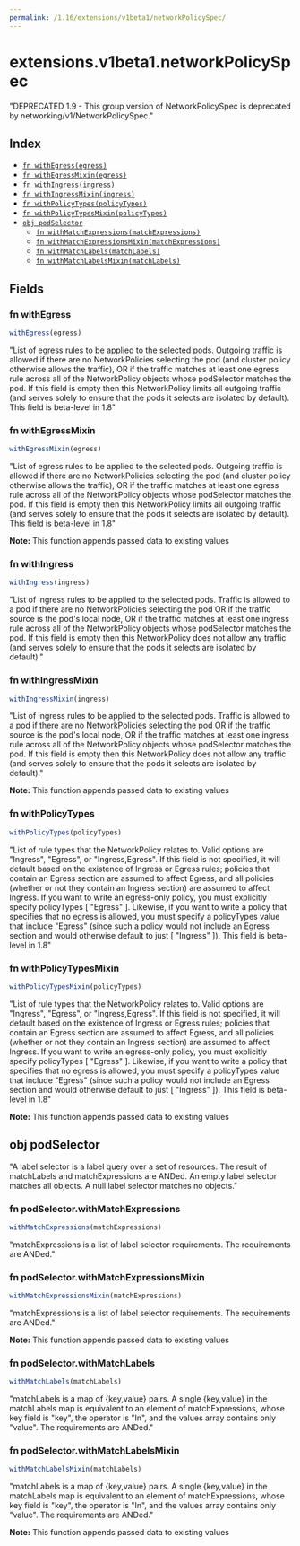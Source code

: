 ```yaml
---
permalink: /1.16/extensions/v1beta1/networkPolicySpec/
---
```


# extensions.v1beta1.networkPolicySpec

"DEPRECATED 1.9 - This group version of NetworkPolicySpec is deprecated by networking/v1/NetworkPolicySpec."

## Index

* [`fn withEgress(egress)`](#fn-withegress)
* [`fn withEgressMixin(egress)`](#fn-withegressmixin)
* [`fn withIngress(ingress)`](#fn-withingress)
* [`fn withIngressMixin(ingress)`](#fn-withingressmixin)
* [`fn withPolicyTypes(policyTypes)`](#fn-withpolicytypes)
* [`fn withPolicyTypesMixin(policyTypes)`](#fn-withpolicytypesmixin)
* [`obj podSelector`](#obj-podselector)
  * [`fn withMatchExpressions(matchExpressions)`](#fn-podselectorwithmatchexpressions)
  * [`fn withMatchExpressionsMixin(matchExpressions)`](#fn-podselectorwithmatchexpressionsmixin)
  * [`fn withMatchLabels(matchLabels)`](#fn-podselectorwithmatchlabels)
  * [`fn withMatchLabelsMixin(matchLabels)`](#fn-podselectorwithmatchlabelsmixin)

## Fields

### fn withEgress

```ts
withEgress(egress)
```

"List of egress rules to be applied to the selected pods. Outgoing traffic is allowed if there are no NetworkPolicies selecting the pod (and cluster policy otherwise allows the traffic), OR if the traffic matches at least one egress rule across all of the NetworkPolicy objects whose podSelector matches the pod. If this field is empty then this NetworkPolicy limits all outgoing traffic (and serves solely to ensure that the pods it selects are isolated by default). This field is beta-level in 1.8"

### fn withEgressMixin

```ts
withEgressMixin(egress)
```

"List of egress rules to be applied to the selected pods. Outgoing traffic is allowed if there are no NetworkPolicies selecting the pod (and cluster policy otherwise allows the traffic), OR if the traffic matches at least one egress rule across all of the NetworkPolicy objects whose podSelector matches the pod. If this field is empty then this NetworkPolicy limits all outgoing traffic (and serves solely to ensure that the pods it selects are isolated by default). This field is beta-level in 1.8"

**Note:** This function appends passed data to existing values

### fn withIngress

```ts
withIngress(ingress)
```

"List of ingress rules to be applied to the selected pods. Traffic is allowed to a pod if there are no NetworkPolicies selecting the pod OR if the traffic source is the pod's local node, OR if the traffic matches at least one ingress rule across all of the NetworkPolicy objects whose podSelector matches the pod. If this field is empty then this NetworkPolicy does not allow any traffic (and serves solely to ensure that the pods it selects are isolated by default)."

### fn withIngressMixin

```ts
withIngressMixin(ingress)
```

"List of ingress rules to be applied to the selected pods. Traffic is allowed to a pod if there are no NetworkPolicies selecting the pod OR if the traffic source is the pod's local node, OR if the traffic matches at least one ingress rule across all of the NetworkPolicy objects whose podSelector matches the pod. If this field is empty then this NetworkPolicy does not allow any traffic (and serves solely to ensure that the pods it selects are isolated by default)."

**Note:** This function appends passed data to existing values

### fn withPolicyTypes

```ts
withPolicyTypes(policyTypes)
```

"List of rule types that the NetworkPolicy relates to. Valid options are \"Ingress\", \"Egress\", or \"Ingress,Egress\". If this field is not specified, it will default based on the existence of Ingress or Egress rules; policies that contain an Egress section are assumed to affect Egress, and all policies (whether or not they contain an Ingress section) are assumed to affect Ingress. If you want to write an egress-only policy, you must explicitly specify policyTypes [ \"Egress\" ]. Likewise, if you want to write a policy that specifies that no egress is allowed, you must specify a policyTypes value that include \"Egress\" (since such a policy would not include an Egress section and would otherwise default to just [ \"Ingress\" ]). This field is beta-level in 1.8"

### fn withPolicyTypesMixin

```ts
withPolicyTypesMixin(policyTypes)
```

"List of rule types that the NetworkPolicy relates to. Valid options are \"Ingress\", \"Egress\", or \"Ingress,Egress\". If this field is not specified, it will default based on the existence of Ingress or Egress rules; policies that contain an Egress section are assumed to affect Egress, and all policies (whether or not they contain an Ingress section) are assumed to affect Ingress. If you want to write an egress-only policy, you must explicitly specify policyTypes [ \"Egress\" ]. Likewise, if you want to write a policy that specifies that no egress is allowed, you must specify a policyTypes value that include \"Egress\" (since such a policy would not include an Egress section and would otherwise default to just [ \"Ingress\" ]). This field is beta-level in 1.8"

**Note:** This function appends passed data to existing values

## obj podSelector

"A label selector is a label query over a set of resources. The result of matchLabels and matchExpressions are ANDed. An empty label selector matches all objects. A null label selector matches no objects."

### fn podSelector.withMatchExpressions

```ts
withMatchExpressions(matchExpressions)
```

"matchExpressions is a list of label selector requirements. The requirements are ANDed."

### fn podSelector.withMatchExpressionsMixin

```ts
withMatchExpressionsMixin(matchExpressions)
```

"matchExpressions is a list of label selector requirements. The requirements are ANDed."

**Note:** This function appends passed data to existing values

### fn podSelector.withMatchLabels

```ts
withMatchLabels(matchLabels)
```

"matchLabels is a map of {key,value} pairs. A single {key,value} in the matchLabels map is equivalent to an element of matchExpressions, whose key field is \"key\", the operator is \"In\", and the values array contains only \"value\". The requirements are ANDed."

### fn podSelector.withMatchLabelsMixin

```ts
withMatchLabelsMixin(matchLabels)
```

"matchLabels is a map of {key,value} pairs. A single {key,value} in the matchLabels map is equivalent to an element of matchExpressions, whose key field is \"key\", the operator is \"In\", and the values array contains only \"value\". The requirements are ANDed."

**Note:** This function appends passed data to existing values